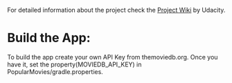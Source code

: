 
For detailed information about the project check the [Project Wiki](https://docs.google.com/document/d/1ZlN1fUsCSKuInLECcJkslIqvpKlP7jWL2TP9m6UiA6I/pub?embedded=true) by Udacity.

# Build the App:
To build the app create your own API Key from themoviedb.org. Once you have it, set the property(MOVIEDB_API_KEY) in PopularMovies/gradle.properties.